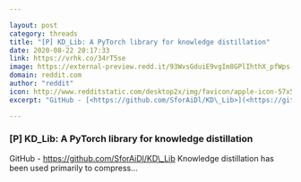 ```yaml
---

layout: post
category: threads
title: "[P] KD_Lib: A PyTorch library for knowledge distillation"
date: 2020-08-22 20:17:33
link: https://vrhk.co/34rT5se
image: https://external-preview.redd.it/93WvsGduiE9vgIm8GPlIhthX_pfWps-fQ34Aa8_-8Jo.jpg?width=400&height=209.42408377&auto=webp&crop=400:209.42408377,smart&s=039709aec519988f1e0862ff013940111910c843
domain: reddit.com
author: "reddit"
icon: http://www.redditstatic.com/desktop2x/img/favicon/apple-icon-57x57.png
excerpt: "GitHub - [<https://github.com/SforAiDl/KD\_Lib>](<https://github.com/SforAiDl/KD_Lib>) Knowledge distillation has been used primarily to compress..."

---
```


### [P] KD_Lib: A PyTorch library for knowledge distillation

GitHub - [<https://github.com/SforAiDl/KD\_Lib>](<https://github.com/SforAiDl/KD_Lib>) Knowledge distillation has been used primarily to compress...